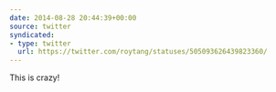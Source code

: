 ```yaml
---
date: 2014-08-28 20:44:39+00:00
source: twitter
syndicated:
- type: twitter
  url: https://twitter.com/roytang/statuses/505093626439823360/
---
```


This is crazy!